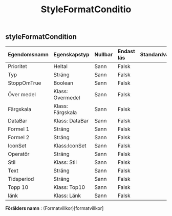 ﻿---
title: StyleFormatConditio
second_title: Aspose.Cells Cloud Documen
type: docs
url: /sv/specification/model/styleformatcondition/
description: "Aspose.Cells Molnmodellspecifikation: StyleFormatCondition. Hantera enkelt Excel och andra kalkylarksdokument med funktioner som att öppna, generera, redigera, dela, slå samman, jämföra och konvertera"
weight: 50
---
## **styleFormatCondition**

 

| Egendomsnamn| Egenskapstyp| Nullbar| Endast läs| Standardvärde| Beskrivning|
|:- |:- |:- |:- |:- |:- |
| Prioritet| Heltal| Sann| Falsk|||
| Typ| Sträng| Sann| Falsk|||
| StoppOmTrue| Boolean| Sann| Falsk|||
| Över medel| Klass: Övermedel| Sann| Falsk|||
| Färgskala| Klass: Färgskala| Sann| Falsk|||
| DataBar| Klass: DataBar| Sann| Falsk|||
| Formel 1| Sträng| Sann| Falsk|||
| Formel 2| Sträng| Sann| Falsk|||
| IconSet| Klass:IconSet| Sann| Falsk|||
| Operatör| Sträng| Sann| Falsk|||
| Stil| Klass: Stil| Sann| Falsk|||
| Text| Sträng| Sann| Falsk|||
| Tidsperiod| Sträng| Sann| Falsk|||
| Topp 10| Klass: Top10| Sann| Falsk|||
| länk| Klass: Länk| Sann| Falsk|||

**Förälders namn** : (Formatvillkor)[formatvillkor]